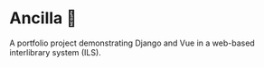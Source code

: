 # Ancilla 📔️

A portfolio project demonstrating Django and Vue in a web-based interlibrary system (ILS).
